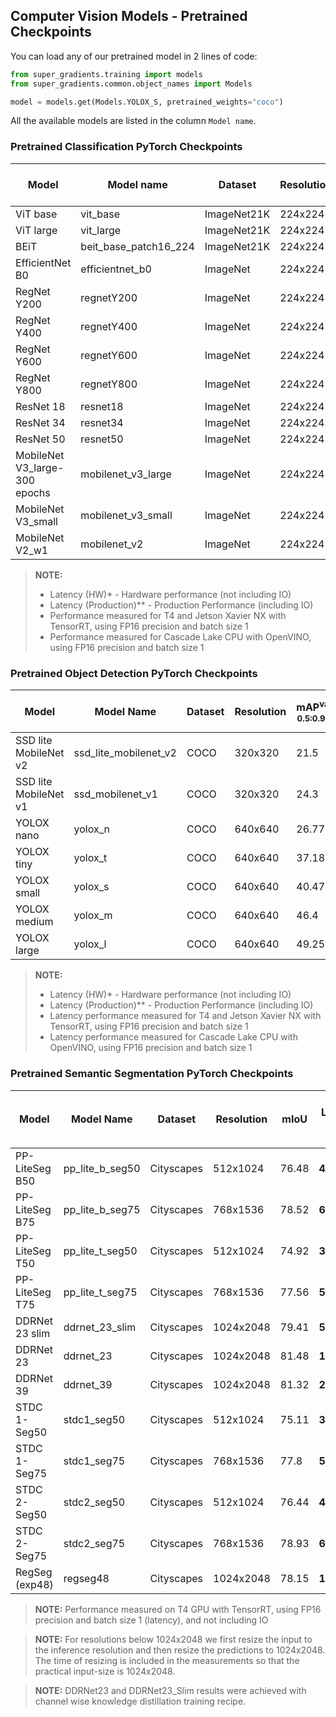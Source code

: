 
## Computer Vision Models - Pretrained Checkpoints

You can load any of our pretrained model in 2 lines of code:
```python
from super_gradients.training import models
from super_gradients.common.object_names import Models

model = models.get(Models.YOLOX_S, pretrained_weights="coco")
```

All the available models are listed in the column `Model name`.


### Pretrained Classification PyTorch Checkpoints


| Model                         | Model name            | Dataset     | Resolution | Top-1   | Top-5   | Latency (HW)*<sub>T4</sub> | Latency (Production)**<sub>T4</sub> | Latency (HW)*<sub>Jetson Xavier NX</sub> | Latency (Production)**<sub>Jetson Xavier NX</sub> | Latency <sub>Cascade Lake</sub> |
|-------------------------------|-----------------------|-------------|------------|---------|---------|----------------------------|-------------------------------------|------------------------------------------|---------------------------------------------------|:-------------------------------:|
| ViT base                      | vit_base              | ImageNet21K | 224x224    | 84.15   | -       | **4.46ms**                 | **4.60ms**                          | **-** *                                  | **-**                                             |          **57.22ms**            |
| ViT large                     | vit_large             | ImageNet21K | 224x224    | 85.64   | -       | **12.81ms**                | **13.19ms**                         | **-** *                                  | **-**                                             |          **187.22ms**           |
| BEiT                          | beit_base_patch16_224 | ImageNet21K | 224x224    | -       | -       | **-ms**                    | **-ms**                             | **-** *                                  | **-**                                             |             **-ms**             |
| EfficientNet B0               | efficientnet_b0       | ImageNet    | 224x224    | 77.62   | 93.49   | **0.93ms**                 | **1.38ms**                          | **-** *                                  | **-**                                             |           **3.44ms**            |
| RegNet Y200                   | regnetY200            | ImageNet    | 224x224    | 70.88   | 89.35   | **0.63ms**                 | **1.08ms**                          | **2.16ms**                               | **2.47ms**                                        |           **2.06ms**            |
| RegNet Y400                   | regnetY400            | ImageNet    | 224x224    | 74.74   | 91.46   | **0.80ms**                 | **1.25ms**                          | **2.62ms**                               | **2.91ms**                                        |           **2.87ms**            |
| RegNet Y600                   | regnetY600            | ImageNet    | 224x224    | 76.18   | 92.34   | **0.77ms**                 | **1.22ms**                          | **2.64ms**                               | **2.93ms**                                        |           **2.39ms**            |
| RegNet Y800                   | regnetY800            | ImageNet    | 224x224    | 77.07   | 93.26   | **0.74ms**                 | **1.19ms**                          | **2.77ms**                               | **3.04ms**                                        |           **2.81ms**            |
| ResNet 18                     | resnet18              | ImageNet    | 224x224    | 70.6    | 89.64   | **0.52ms**                 | **0.95ms**                          | **2.01ms**                               | **2.30ms**                                        |           **4.56ms**            |
| ResNet 34                     | resnet34              | ImageNet    | 224x224    | 74.13   | 91.7    | **0.92ms**                 | **1.34ms**                          | **3.57ms**                               | **3.87ms**                                        |           **7.64ms**            |
| ResNet 50                     | resnet50              | ImageNet    | 224x224    | 81.91   | 93.0    | **1.03ms**                 | **1.44ms**                          | **4.78ms**                               | **5.10ms**                                        |           **9.25ms**            |
| MobileNet V3_large-300 epochs | mobilenet_v3_large    | ImageNet    | 224x224    | 74.52   | 91.92   | **0.67ms**                 | **1.11ms**                          | **2.42ms**                               | **2.71ms**                                        |           **1.76ms**            |
| MobileNet V3_small            | mobilenet_v3_small    | ImageNet    | 224x224    | 67.45   | 87.47   | **0.55ms**                 | **0.96ms**                          | **2.01ms** *                             | **2.35ms**                                        |           **1.06ms**            |
| MobileNet V2_w1               | mobilenet_v2          | ImageNet    | 224x224    | 73.08   | 91.1    | **0.46 ms**                | **0.89ms**                          | **1.65ms** *                             | **1.90ms**                                        |           **1.56ms**            |
> **NOTE:** <br/>
> - Latency (HW)* - Hardware performance (not including IO)<br/>
> - Latency (Production)** - Production Performance (including IO)
> - Performance measured for T4 and Jetson Xavier NX with TensorRT, using FP16 precision and batch size 1
> - Performance measured for Cascade Lake CPU with OpenVINO, using FP16 precision and batch size 1



### Pretrained Object Detection PyTorch Checkpoints


| Model                 | Model Name              | Dataset | Resolution | mAP<sup>val<br>0.5:0.95 | Latency (HW)*<sub>T4</sub> | Latency (Production)**<sub>T4</sub> | Latency (HW)*<sub>Jetson Xavier NX</sub> | Latency (Production)**<sub>Jetson Xavier NX</sub> | Latency <sub>Cascade Lake</sub> |
|-----------------------|-------------------------|---------|------------|-------------------------|----------------------------|-------------------------------------|------------------------------------------|---------------------------------------------------|:-------------------------------:|
| SSD lite MobileNet v2 | ssd_lite_mobilenet_v2   | COCO    | 320x320    | 21.5                    | **0.77ms**                 | **1.40ms**                          | **5.28ms**                               | **6.44ms**                                        |            **4.13ms**           |
| SSD lite MobileNet v1 | ssd_mobilenet_v1        | COCO    | 320x320    | 24.3                    | **1.55ms**                 | **2.84ms**                          | **8.07ms**                               | **9.14ms**                                        |           **22.76ms**           |
| YOLOX nano            | yolox_n                 | COCO    | 640x640    | 26.77                   | **2.47ms**                 | **4.09ms**                          | **11.49ms**                              | **12.97ms**                                       |              **-**              |
| YOLOX tiny            | yolox_t                 | COCO    | 640x640    | 37.18                   | **3.16ms**                 | **4.61ms**                          | **15.23ms**                              | **19.24ms**                                       |              **-**              |
| YOLOX small           | yolox_s                 | COCO    | 640x640    | 40.47                   | **3.58ms**                 | **4.94ms**                          | **18.88ms**                              | **22.48ms**                                       |              **-**              |
| YOLOX medium          | yolox_m                 | COCO    | 640x640    | 46.4                    | **6.40ms**                 | **7.65ms**                          | **39.22ms**                              | **44.5ms**                                        |              **-**              |
| YOLOX large           | yolox_l                 | COCO    | 640x640    | 49.25                   | **10.07ms**                | **11.12ms**                         | **68.73ms**                              | **77.01ms**                                       |              **-**              |

> **NOTE:** <br/>
> - Latency (HW)* - Hardware performance (not including IO)<br/>
> - Latency (Production)** - Production Performance (including IO)
> - Latency performance measured for T4 and Jetson Xavier NX with TensorRT, using FP16 precision and batch size 1
> - Latency performance measured for Cascade Lake CPU with OpenVINO, using FP16 precision and batch size 1

### Pretrained Semantic Segmentation PyTorch Checkpoints

| Model                 | Model Name        | Dataset    | Resolution | mIoU  | Latency b1<sub>T4</sub> | Latency b1<sub>T4</sub> including IO | Latency (Production)**<sub>Jetson Xavier NX</sub> | 
|-----------------------|-------------------|------------|------------|-------|-------------------------|--------------------------------------|:-------------------------------------------------:|
| PP-LiteSeg B50        | pp_lite_b_seg50   | Cityscapes | 512x1024   | 76.48 | **4.18ms**              | **31.22ms**                          |                    **31.69ms**                    |
| PP-LiteSeg B75        | pp_lite_b_seg75   | Cityscapes | 768x1536   | 78.52 | **6.84ms**              | **33.69ms**                          |                    **49.89ms**                    |
| PP-LiteSeg T50        | pp_lite_t_seg50   | Cityscapes | 512x1024   | 74.92 | **3.26ms**              | **30.33ms**                          |                    **26.20ms**                    |
| PP-LiteSeg T75        | pp_lite_t_seg75   | Cityscapes | 768x1536   | 77.56 | **5.20ms**              | **32.28ms**                          |                    **38.03ms**                    |
| DDRNet 23 slim        | ddrnet_23_slim    | Cityscapes | 1024x2048  | 79.41 | **5.74ms**              | **32.01ms**                          |                    **45.18ms**                    |
| DDRNet 23             | ddrnet_23         | Cityscapes | 1024x2048  | 81.48 | **12.74ms**             | **39.01ms**                          |                   **106.26ms**                    |
| DDRNet 39             | ddrnet_39         | Cityscapes | 1024x2048  | 81.32 | **23.57ms**             | **52.41ms**                          |                   **145.79ms**                    |
| STDC 1-Seg50          | stdc1_seg50       | Cityscapes | 512x1024   | 75.11 | **3.34ms**              | **30.12ms**                          |                    **27.54ms**                    |
| STDC 1-Seg75          | stdc1_seg75       | Cityscapes | 768x1536   | 77.8  | **5.53ms**              | **32.490ms**                         |                     **43.88**                     |
| STDC 2-Seg50          | stdc2_seg50       | Cityscapes | 512x1024   | 76.44 | **4.12ms**              | **30.94ms**                          |                    **32.03ms**                    |
| STDC 2-Seg75          | stdc2_seg75       | Cityscapes | 768x1536   | 78.93 | **6.95ms**              | **33.89ms**                          |                   **54.48ms**                     |
| RegSeg (exp48)        | regseg48          | Cityscapes | 1024x2048  | 78.15 | **12.03ms**             | **38.91ms**                          |                    **78.20ms**                    |

> **NOTE:** Performance measured on T4 GPU with TensorRT, using FP16 precision and batch size 1 (latency), and not including IO

> **NOTE:** For resolutions below 1024x2048 we first resize the input to the inference resolution and then resize the predictions to 1024x2048. The time of resizing is included in the measurements so that the practical input-size is 1024x2048.
 
> **NOTE:** DDRNet23 and DDRNet23_Slim results were achieved with channel wise knowledge distillation training recipe.
